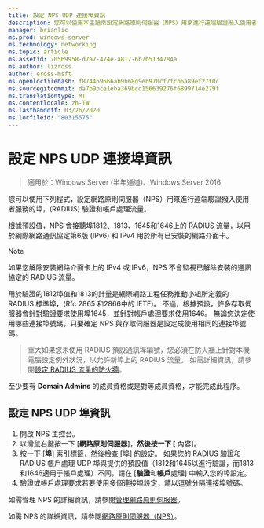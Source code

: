 ```yaml
---
title: 設定 NPS UDP 連接埠資訊
description: 您可以使用本主題來設定網路原則伺服器（NPS）用來進行遠端驗證撥入使用者服務（RADIUS）驗證的通訊埠，以及 Windows Server 2016 中的帳戶處理流量。
manager: brianlic
ms.prod: windows-server
ms.technology: networking
ms.topic: article
ms.assetid: 70569958-d7a7-474e-a817-6b7b5134784a
ms.author: lizross
author: eross-msft
ms.openlocfilehash: f874469666ab9b68d9eb970cf7fcb6a89ef27f0c
ms.sourcegitcommit: da7b9bce1eba369bcd156639276f6899714e279f
ms.translationtype: MT
ms.contentlocale: zh-TW
ms.lasthandoff: 03/26/2020
ms.locfileid: "80315575"
---
```

# <a name="configure-nps-udp-port-information"></a>設定 NPS UDP 連接埠資訊

>適用於：Windows Server (半年通道)、Windows Server 2016

您可以使用下列程式，設定網路原則伺服器（NPS）用來進行遠端驗證撥入使用者服務的埠，\(RADIUS\) 驗證和帳戶處理流量。

根據預設值，NPS 會接聽埠1812、1813、1645和1646上的 RADIUS 流量，以用於網際網路通訊協定第6版 \(IPv6\) 和 IPv4 用於所有已安裝的網路介面卡。

>[!NOTE]
>如果您解除安裝網路介面卡上的 IPv4 或 IPv6，NPS 不會監視已解除安裝的通訊協定的 RADIUS 流量。

用於驗證的1812埠值和1813的計量是網際網路工程任務推動小組所定義的 RADIUS 標準埠，\(Rfc 2865 和2866中的 IETF\)。 不過，根據預設，許多存取伺服器會針對驗證要求使用埠1645，並針對帳戶處理要求使用1646。 無論您決定使用哪些連接埠號碼，只要確定 NPS 與存取伺服器是設定成使用相同的連接埠號碼。

>重大如果您未使用 RADIUS 預設通訊埠編號，您必須在防火牆上針對本機電腦設定例外狀況，以允許新埠上的 RADIUS 流量。 如需詳細資訊，請參閱[設定 RADIUS 流量的防火牆](nps-firewalls-configure.md)。

至少要有 **Domain Admins** 的成員資格或是對等成員資格，才能完成此程序。

## <a name="to-configure-nps-udp-port-information"></a>設定 NPS UDP 埠資訊 

1. 開啟 NPS 主控台。
2. 以滑鼠右鍵按一下 [**網路原則伺服器**]，**然後按一下 [** 內容]。
3. 按一下 [**埠**] 索引標籤，然後檢查 [埠] 的設定。 如果您的 RADIUS 驗證和 RADIUS 帳戶處理 UDP 埠與提供的預設值（1812和1645以進行驗證，而1813和1646適用于帳戶處理）不同，請在 [**驗證**和**帳戶**處理] 中輸入您的埠設定。
4. 驗證或帳戶處理要求若要使用多個連接埠設定，請以逗號分隔連接埠號碼。

如需管理 NPS 的詳細資訊，請參閱[管理網路原則伺服器](nps-manage-top.md)。

如需 NPS 的詳細資訊，請參閱[網路原則伺服器（NPS）](nps-top.md)。
